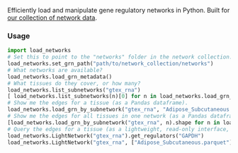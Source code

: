 Efficiently load and manipulate gene regulatory networks in Python. Built for [our collection of network data](https://github.com/ekernf01/network_collection).

### Usage

```python
import load_networks
# Set this to point to the "networks" folder in the network collection. 
load_networks.set_grn_path("path/to/network_collection/networks")
# What networks are available?
load_networks.load_grn_metadata()
# What tissues do they cover, or how many?
load_networks.list_subnetworks("gtex_rna")
[ load_networks.list_subnetworks(n)[0] for n in load_networks.load_grn_metadata()['name'] ]
# Show me the edges for a tissue (as a Pandas dataframe). 
load_networks.load_grn_by_subnetwork("gtex_rna", "Adipose_Subcutaneous.parquet").head()
# Show me the edges for all tissues in one network (as a Pandas dataframe).
[load_networks.load_grn_by_subnetwork("gtex_rna", n).shape for n in load_networks.list_subnetworks('gtex_rna') ]
# Query the edges for a tissue (as a lightweight, read-only interface, without loading the edges into memory)
load_networks.LightNetwork("gtex_rna").get_regulators("GAPDH")
load_networks.LightNetwork("gtex_rna", ["Adipose_Subcutaneous.parquet"]).get_regulators("GAPDH")
```

